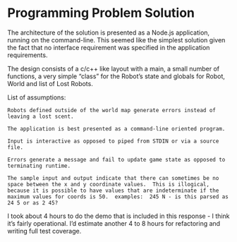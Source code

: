 # Programming Problem Solution

The architecture of the solution is presented as a Node.js application, running on the command-line.  This seemed like the simplest solution given the fact that no interface requirement was specified in the application requirements.

The design consists of a c/c++ like layout with a main, a small number of functions, a very simple “class” for the Robot’s state and globals for Robot, World and list of Lost Robots.

List of assumptions:

	Robots defined outside of the world map generate errors instead of leaving a lost scent.

	The application is best presented as a command-line oriented program.

	Input is interactive as opposed to piped from STDIN or via a source file.

	Errors generate a message and fail to update game state as opposed to terminating runtime.

	The sample input and output indicate that there can sometimes be no space between the x and y coordinate values.  This is illogical, because it is possible to have values that are indeterminate if the maximum values for coords is 50.  examples:  245 N - is this parsed as 24 5 or as 2 45?

I took about 4 hours to do the demo that is included in this response - I think it’s fairly operational.  I’d estimate another 4 to 8 hours for refactoring and writing full test coverage.
